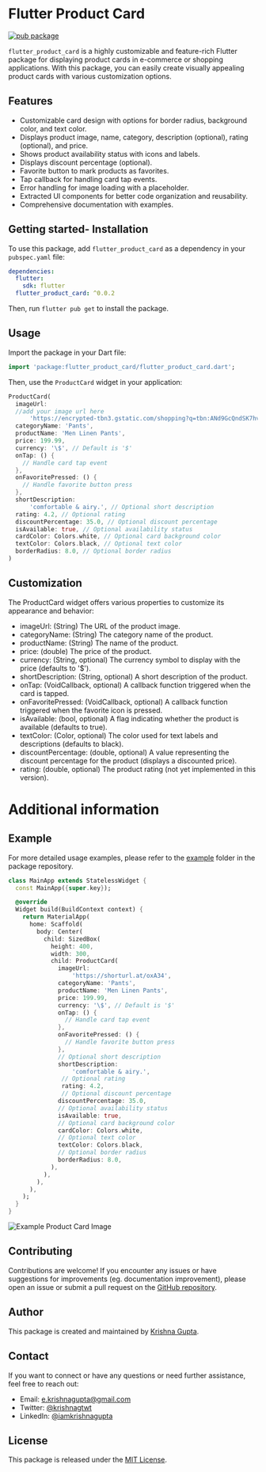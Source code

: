 # Flutter Product Card

[![pub package](https://img.shields.io/pub/v/flutter_product_card.svg)](https://pub.dev/packages/flutter_product_card)

`flutter_product_card` is a highly customizable and feature-rich Flutter package for displaying product cards in e-commerce or shopping applications. With this package, you can easily create visually appealing product cards with various customization options.

## Features

- Customizable card design with options for border radius, background color, and text color.
- Displays product image, name, category, description (optional), rating (optional), and price.
- Shows product availability status with icons and labels.
- Displays discount percentage (optional).
- Favorite button to mark products as favorites.
- Tap callback for handling card tap events.
- Error handling for image loading with a placeholder.
- Extracted UI components for better code organization and reusability.
- Comprehensive documentation with examples.

## Getting started- Installation

To use this package, add `flutter_product_card` as a dependency in your `pubspec.yaml` file:

```yaml
dependencies:
  flutter:
    sdk: flutter
  flutter_product_card: ^0.0.2
```

Then, run `flutter pub get` to install the package.

## Usage

Import the package in your Dart file:

```dart
import 'package:flutter_product_card/flutter_product_card.dart';
```

Then, use the `ProductCard` widget in your application:

```dart
ProductCard(
  imageUrl:
  //add your image url here
      'https://encrypted-tbn3.gstatic.com/shopping?q=tbn:ANd9GcQndSK7hvssofrM2uzv75NxVjrkAwH3RwyqWcBesUsmq1ipmkuljRr6x_SRbCKaBXvjTR9CKfAaEFtmUFw-69o52wgVMgk2hp8KDYr4FvKtQ8ZfKewgOW4gDQ&usqp=CAE4',
  categoryName: 'Pants',
  productName: 'Men Linen Pants',
  price: 199.99,
  currency: '\$', // Default is '$'
  onTap: () {
    // Handle card tap event
  },
  onFavoritePressed: () {
    // Handle favorite button press
  },
  shortDescription:
      'comfortable & airy.', // Optional short description
  rating: 4.2, // Optional rating
  discountPercentage: 35.0, // Optional discount percentage
  isAvailable: true, // Optional availability status
  cardColor: Colors.white, // Optional card background color
  textColor: Colors.black, // Optional text color
  borderRadius: 8.0, // Optional border radius
)
```

## Customization

The ProductCard widget offers various properties to customize its appearance and behavior:

- imageUrl: (String) The URL of the product image.
- categoryName: (String) The category name of the product.
- productName: (String) The name of the product.
- price: (double) The price of the product.
- currency: (String, optional) The currency symbol to display with the price (defaults to '$').
- shortDescription: (String, optional) A short description of the product.
- onTap: (VoidCallback, optional) A callback function triggered when the card is tapped.
- onFavoritePressed: (VoidCallback, optional) A callback function triggered when the favorite icon is pressed.
- isAvailable: (bool, optional) A flag indicating whether the product is available (defaults to true).
- textColor: (Color, optional) The color used for text labels and descriptions (defaults to black).
- discountPercentage: (double, optional) A value representing the discount percentage for the product (displays a discounted price).
- rating: (double, optional) The product rating (not yet implemented in this version).


# Additional information

## Example

For more detailed usage examples, please refer to the [example](https://github.com/iamkrishnagupta/flutter_product_card/tree/main/example) folder in the package repository.

```dart
class MainApp extends StatelessWidget {
  const MainApp({super.key});

  @override
  Widget build(BuildContext context) {
    return MaterialApp(
      home: Scaffold(
        body: Center(
          child: SizedBox(
            height: 400,
            width: 300,
            child: ProductCard(
              imageUrl:
                  'https://shorturl.at/oxA34',
              categoryName: 'Pants',
              productName: 'Men Linen Pants',
              price: 199.99,
              currency: '\$', // Default is '$'
              onTap: () {
                // Handle card tap event
              },
              onFavoritePressed: () {
                // Handle favorite button press
              },
              // Optional short description
              shortDescription:
                  'comfortable & airy.',
               // Optional rating
               rating: 4.2,
               // Optional discount percentage
              discountPercentage: 35.0,
              // Optional availability status
              isAvailable: true,
              // Optional card background color
              cardColor: Colors.white,
              // Optional text color
              textColor: Colors.black,
              // Optional border radius
              borderRadius: 8.0,
            ),
          ),
        ),
      ),
    );
  }
}
```
</td>
<td><img src="https://github.com/iamkrishnagupta/flutter_product_card/blob/main/example_product_card.png?raw=true" alt="Example Product Card Image">
</td>
</tr>
</table>

## Contributing

Contributions are welcome! If you encounter any issues or have suggestions for improvements (eg. documentation improvement), please open an issue or submit a pull request on the [GitHub repository](https://github.com/iamkrishnagupta/flutter_product_card).

## Author

This package is created and maintained by [Krishna Gupta](https://github.com/iamkrishnagupta).

## Contact

If you want to connect or have any questions or need further assistance, feel free to reach out:

- Email: e.krishnagupta@gmail.com
- Twitter: [@krishnagtwt](https://twitter.com/krishnagtwt)
- LinkedIn: [@iamkrishnagupta](https://www.linkedin.com/in/iamkrishnagupta)

## License

This package is released under the [MIT License](https://opensource.org/licenses/MIT).
